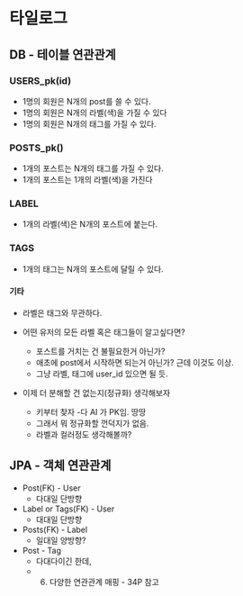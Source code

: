 # 타일로그

## DB - 테이블 연관관계

### USERS_pk(id)

* 1명의 회원은 N개의 post를 쓸 수 있다.
* 1명의 회원은 N개의 라벨(색)을 가질 수 있다
* 1명의 회원은 N개의 태그를 가질 수 있다.

### POSTS_pk()

* 1개의 포스트는 N개의 태그를 가질 수 있다.
* 1개의 포스트는 1개의 라벨(색)을 가진다

### LABEL

* 1개의 라벨(색)은 N개의 포스트에 붙는다.

### TAGS

* 1개의 태그는 N개의 포스트에 달릴 수 있다.

  

#### 



#### 기타

* 라벨은 태그와 무관하다.

* 어떤 유저의 모든 라벨 혹은 태그들이 알고싶다면?  

  * 포스트를 거치는 건 불필요한거 아닌가? 
  * 애초에 post에서 시작하면 되는거 아닌가? 근데 이것도 이상.
  * 그냥 라벨, 태그에 user_id 있으면 될 듯.

* 이제 더 분해할 건 없는지(정규화) 생각해보자

  * 키부터 찾자 -다 AI 가 PK임. 땅땅
  * 그래서 뭐 정규화할 껀덕지가 없음. 
  * 라벨과 컬러정도 생각해볼까?

  



## JPA - 객체 연관관계

* Post(FK) - User
  * 다대일 단방향
* Label or Tags(FK) - User
  * 대대일 단방향
* Posts(FK) - Label
  * 일대일 양방향?
* Post - Tag
  * 다대다이긴 한데, 
  * 6. 다양한 연관관계 매핑 - 34P 참고